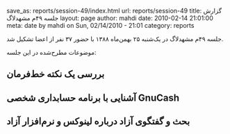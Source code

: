 save_as: reports/session-49/index.html
url: reports/session-49
title: گزارش جلسه ۴۹‌م مشهد‌لاگ
layout: page
author: mahdi
date: 2010-02-14 21:01:00
meta: date by mahdi on Sun, 02/14/2010 - 21:01
category: reports

جلسه ۴۹‌م مشهدلاگ در یک‌شنبه ۲۵ بهمن‌ماه ۱۳۸۸ با حضور ۳۷ نفر از اعضا تشکیل شد.


<!--more-->



موضوعات مطرح‌شده در این جلسه:

## بررسی ‌یک نکته خط‌فرمان
## آشنایی با برنامه حسابداری شخصی GnuCash
## بحث و گفتگوی آزاد درباره لینوکس و نرم‌افزار آزاد
